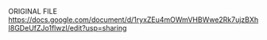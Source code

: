 ORIGINAL FILE https://docs.google.com/document/d/1ryxZEu4mOWmVHBWwe2Rk7ujzBXhI8GDeUfZJo1flwzI/edit?usp=sharing
